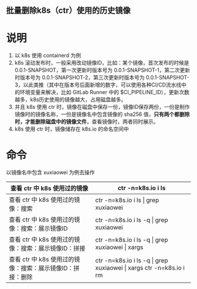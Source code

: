 ## 批量删除k8s（ctr）使用的历史镜像

# 说明

1. 以 k8s 使用 containerd 为例
2. k8s 滚动发布时，一般采用改动镜像ID，比如：某个镜像，首次发布的时候是 0.0.1-SNAPSHOT，第一次更新时版本号为 0.0.1-SNAPSHOT-1，第二次更新时版本号为 0.0.1-SNAPSHOT-2，第三次更新时版本号为 0.0.1-SNAPSHOT-3，以此类推（其中在版本号后面新增的数字，可以使用各种CI/CD流水线中的环境变量来解决，比如 GitLab Runner 中的 $CI_PIPELINE_ID），更新次数越多，k8s历史使用的镜像越大，占用磁盘越多。
3. 并且 k8s 使用 ctr 时，镜像在磁盘中保存一份，镜像ID保存两份，一份是制作镜像时的镜像名称，一份是镜像名中包含镜像的 sha256 值，**只有两个都删除时，才能删除磁盘中的镜像文件**，查看镜像时，两者同时展示。
4. k8s 使用 ctr 时，镜像储存在 k8s.io 的命名空间中

# 命令

以镜像名中包含 xuxiaowei 为例去操作

| 查看 ctr 中 k8s 使用过的镜像                               | ctr -n=k8s.io i ls                                           |
| ---------------------------------------------------------- | ------------------------------------------------------------ |
| 查看 ctr 中 k8s 使用过的镜像：搜索                         | ctr -n=k8s.io i ls \| grep xuxiaowei                         |
| 查看 ctr 中 k8s 使用过的镜像：搜索：展示镜像ID             | ctr -n=k8s.io i ls -q \| grep xuxiaowei                      |
| 查看 ctr 中 k8s 使用过的镜像：搜索：展示镜像ID：拼接       | ctr -n=k8s.io i ls -q \| grep xuxiaowei \| xargs             |
| 查看 ctr 中 k8s 使用过的镜像：搜索：展示镜像ID：拼接：删除 | ctr -n=k8s.io i ls -q \| grep xuxiaowei \| xargs ctr -n=k8s.io i rm |